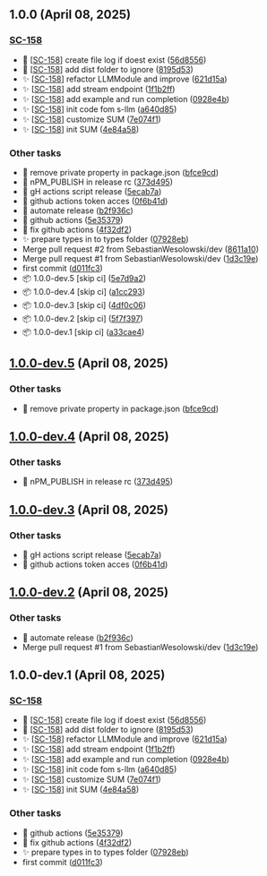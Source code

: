 ## 1.0.0 (April 08, 2025)


### [SC-158](https://linear.app/wesolowskidev/issue/SC-158)

- 🐛 [[SC-158](https://linear.app/wesolowskidev/issue/SC-158)] create file log if doest exist ([56d8556](https://github.com/SebastianWesolowski/s-nestjs-module-llm/commit/56d85568912622d783462bb348a56cf1c1fcf8da))
- 🐛 [[SC-158](https://linear.app/wesolowskidev/issue/SC-158)] add dist folder to ignore ([8195d53](https://github.com/SebastianWesolowski/s-nestjs-module-llm/commit/8195d5393680572007150db013ab0ddf0135495b))
- ✨ [[SC-158](https://linear.app/wesolowskidev/issue/SC-158)] refactor LLMModule and improve ([621d15a](https://github.com/SebastianWesolowski/s-nestjs-module-llm/commit/621d15a9069aa689f062e34f96a744ba2885787a))
- ✨ [[SC-158](https://linear.app/wesolowskidev/issue/SC-158)] add stream endpoint ([1f1b2ff](https://github.com/SebastianWesolowski/s-nestjs-module-llm/commit/1f1b2ffa0fb37161e56f059efa46cc871cec3235))
- ✨ [[SC-158](https://linear.app/wesolowskidev/issue/SC-158)] add example and run completion ([0928e4b](https://github.com/SebastianWesolowski/s-nestjs-module-llm/commit/0928e4b122c19b1d53785e0895c9d5bcb6296587))
- ✨ [[SC-158](https://linear.app/wesolowskidev/issue/SC-158)] init code fom s-llm ([a640d85](https://github.com/SebastianWesolowski/s-nestjs-module-llm/commit/a640d858faf0a73c92840e3d5dfeda709266f383))
- ✨ [[SC-158](https://linear.app/wesolowskidev/issue/SC-158)] customize SUM ([7e074f1](https://github.com/SebastianWesolowski/s-nestjs-module-llm/commit/7e074f14f82d67a179fa4e78878a3afbf224b28b))
- ✨ [[SC-158](https://linear.app/wesolowskidev/issue/SC-158)] init SUM ([4e84a58](https://github.com/SebastianWesolowski/s-nestjs-module-llm/commit/4e84a5834f9880db0a69f0d2032ab1d7b166cd77))


### Other tasks

- 🐛 remove private property in package.json ([bfce9cd](https://github.com/SebastianWesolowski/s-nestjs-module-llm/commit/bfce9cde06bdae8815db39dfe6cc0ff104e5715e))
- 🐛 nPM_PUBLISH in release rc ([373d495](https://github.com/SebastianWesolowski/s-nestjs-module-llm/commit/373d4955cea4f5572ad5b0343cfb42261065a448))
- 🐛 gH actions script release ([5ecab7a](https://github.com/SebastianWesolowski/s-nestjs-module-llm/commit/5ecab7a2435a76e3573b8419e3ebbabd818f025b))
- 🐛 github actions token acces ([0f6b41d](https://github.com/SebastianWesolowski/s-nestjs-module-llm/commit/0f6b41da9a38f92595d8f746a85253cb3701b187))
- 🐛 automate release ([b2f936c](https://github.com/SebastianWesolowski/s-nestjs-module-llm/commit/b2f936c0cf4bb9e7ad8786729abbae2194635609))
- 🐛 github actions ([5e35379](https://github.com/SebastianWesolowski/s-nestjs-module-llm/commit/5e35379f6c18652a5b87ab818b22e1e574e6ca73))
- 🐛 fix github actions ([4f32df2](https://github.com/SebastianWesolowski/s-nestjs-module-llm/commit/4f32df2fc967bc181e9e13d27771c634552e51c2))
- ✨ prepare types in to types folder ([07928eb](https://github.com/SebastianWesolowski/s-nestjs-module-llm/commit/07928eb4fd9bd06e3193e67e10eb1bcc7c0046fe))
- Merge pull request #2 from SebastianWesolowski/dev ([8611a10](https://github.com/SebastianWesolowski/s-nestjs-module-llm/commit/8611a109fc6a10d1452eca59c85cfae3a4afbbfd))
- Merge pull request #1 from SebastianWesolowski/dev ([1d3c19e](https://github.com/SebastianWesolowski/s-nestjs-module-llm/commit/1d3c19e6115b7b603ce89bcd0519e099c8765d68))
- first commit ([d011fc3](https://github.com/SebastianWesolowski/s-nestjs-module-llm/commit/d011fc314493db27ee447e453605ad6413f7c746))
- 📦 1.0.0-dev.5 [skip ci] ([5e7d9a2](https://github.com/SebastianWesolowski/s-nestjs-module-llm/commit/5e7d9a2b1c232dba0980e697452361b29c8b3c81))
- 📦 1.0.0-dev.4 [skip ci] ([a1cc293](https://github.com/SebastianWesolowski/s-nestjs-module-llm/commit/a1cc293822ad96a98420fea434ec9aa83009ff93))
- 📦 1.0.0-dev.3 [skip ci] ([4df0c06](https://github.com/SebastianWesolowski/s-nestjs-module-llm/commit/4df0c06c02befdeb6d5551d77c37e65cbb911161))
- 📦 1.0.0-dev.2 [skip ci] ([5f7f397](https://github.com/SebastianWesolowski/s-nestjs-module-llm/commit/5f7f397a2dc9daf5d2ad74153e2ba7b2cac818ce))
- 📦 1.0.0-dev.1 [skip ci] ([a33cae4](https://github.com/SebastianWesolowski/s-nestjs-module-llm/commit/a33cae4bd2300614064a13afe3b6d930e02da35b))

## [1.0.0-dev.5](https://github.com/SebastianWesolowski/s-nestjs-module-llm/compare/v1.0.0-dev.4...v1.0.0-dev.5) (April 08, 2025)


### Other tasks

- 🐛 remove private property in package.json ([bfce9cd](https://github.com/SebastianWesolowski/s-nestjs-module-llm/commit/bfce9cde06bdae8815db39dfe6cc0ff104e5715e))

## [1.0.0-dev.4](https://github.com/SebastianWesolowski/s-nestjs-module-llm/compare/v1.0.0-dev.3...v1.0.0-dev.4) (April 08, 2025)


### Other tasks

- 🐛 nPM_PUBLISH in release rc ([373d495](https://github.com/SebastianWesolowski/s-nestjs-module-llm/commit/373d4955cea4f5572ad5b0343cfb42261065a448))

## [1.0.0-dev.3](https://github.com/SebastianWesolowski/s-nestjs-module-llm/compare/v1.0.0-dev.2...v1.0.0-dev.3) (April 08, 2025)


### Other tasks

- 🐛 gH actions script release ([5ecab7a](https://github.com/SebastianWesolowski/s-nestjs-module-llm/commit/5ecab7a2435a76e3573b8419e3ebbabd818f025b))
- 🐛 github actions token acces ([0f6b41d](https://github.com/SebastianWesolowski/s-nestjs-module-llm/commit/0f6b41da9a38f92595d8f746a85253cb3701b187))

## [1.0.0-dev.2](https://github.com/SebastianWesolowski/s-nestjs-module-llm/compare/v1.0.0-dev.1...v1.0.0-dev.2) (April 08, 2025)


### Other tasks

- 🐛 automate release ([b2f936c](https://github.com/SebastianWesolowski/s-nestjs-module-llm/commit/b2f936c0cf4bb9e7ad8786729abbae2194635609))
- Merge pull request #1 from SebastianWesolowski/dev ([1d3c19e](https://github.com/SebastianWesolowski/s-nestjs-module-llm/commit/1d3c19e6115b7b603ce89bcd0519e099c8765d68))

## 1.0.0-dev.1 (April 08, 2025)

### [SC-158](https://linear.app/wesolowskidev/issue/SC-158)

- 🐛 [[SC-158](https://linear.app/wesolowskidev/issue/SC-158)] create file log if doest exist ([56d8556](https://github.com/SebastianWesolowski/s-nestjs-module-llm/commit/56d85568912622d783462bb348a56cf1c1fcf8da))
- 🐛 [[SC-158](https://linear.app/wesolowskidev/issue/SC-158)] add dist folder to ignore ([8195d53](https://github.com/SebastianWesolowski/s-nestjs-module-llm/commit/8195d5393680572007150db013ab0ddf0135495b))
- ✨ [[SC-158](https://linear.app/wesolowskidev/issue/SC-158)] refactor LLMModule and improve ([621d15a](https://github.com/SebastianWesolowski/s-nestjs-module-llm/commit/621d15a9069aa689f062e34f96a744ba2885787a))
- ✨ [[SC-158](https://linear.app/wesolowskidev/issue/SC-158)] add stream endpoint ([1f1b2ff](https://github.com/SebastianWesolowski/s-nestjs-module-llm/commit/1f1b2ffa0fb37161e56f059efa46cc871cec3235))
- ✨ [[SC-158](https://linear.app/wesolowskidev/issue/SC-158)] add example and run completion ([0928e4b](https://github.com/SebastianWesolowski/s-nestjs-module-llm/commit/0928e4b122c19b1d53785e0895c9d5bcb6296587))
- ✨ [[SC-158](https://linear.app/wesolowskidev/issue/SC-158)] init code fom s-llm ([a640d85](https://github.com/SebastianWesolowski/s-nestjs-module-llm/commit/a640d858faf0a73c92840e3d5dfeda709266f383))
- ✨ [[SC-158](https://linear.app/wesolowskidev/issue/SC-158)] customize SUM ([7e074f1](https://github.com/SebastianWesolowski/s-nestjs-module-llm/commit/7e074f14f82d67a179fa4e78878a3afbf224b28b))
- ✨ [[SC-158](https://linear.app/wesolowskidev/issue/SC-158)] init SUM ([4e84a58](https://github.com/SebastianWesolowski/s-nestjs-module-llm/commit/4e84a5834f9880db0a69f0d2032ab1d7b166cd77))

### Other tasks

- 🐛 github actions ([5e35379](https://github.com/SebastianWesolowski/s-nestjs-module-llm/commit/5e35379f6c18652a5b87ab818b22e1e574e6ca73))
- 🐛 fix github actions ([4f32df2](https://github.com/SebastianWesolowski/s-nestjs-module-llm/commit/4f32df2fc967bc181e9e13d27771c634552e51c2))
- ✨ prepare types in to types folder ([07928eb](https://github.com/SebastianWesolowski/s-nestjs-module-llm/commit/07928eb4fd9bd06e3193e67e10eb1bcc7c0046fe))
- first commit ([d011fc3](https://github.com/SebastianWesolowski/s-nestjs-module-llm/commit/d011fc314493db27ee447e453605ad6413f7c746))
